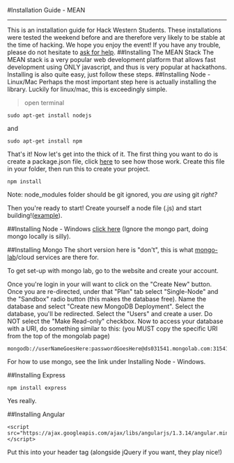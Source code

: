#Installation Guide - MEAN
***
This is an installation guide for Hack Western Students. These installations were tested the weekend before and are therefore very likely to be stable at the time of hacking. We hope you enjoy the event! If you have any trouble, please do not hesitate to [ask for help](http://mentors.hackwestern.com).
##Installing The MEAN Stack
The MEAN stack is a very popular web development platform that allows fast development using ONLY javascript, and thus is very popular at hackathons. Installing is also quite easy, just follow these steps.
##Installing Node - Linux/Mac
Perhaps the most important step here is actually installing the library. Luckily for linux/mac, this is exceedingly simple.
>open terminal

```
sudo apt-get install nodejs
```
and
```
sudo apt-get install npm
```

That's it! Now let's get into the thick of it. The first thing you want to do is create a package.json file, click [here](http://browsenpm.org/package.json) to see how those work. Create this file in your folder, then run this to create your project.
```
npm install
```
Note: node_modules folder should be git ignored, you *are* using git *right?*


Then you're ready to start! Create yourself a node file (.js) and start building!([example](http://expressjs.com/starter/hello-world.html)).

##Installing Node - Windows
[click here](http://cwbuecheler.com/web/tutorials/2013/node-express-mongo/)
(Ignore the mongo part, doing mongo locally is silly).

##Installing Mongo
The short version here is "don't", this is what [mongo-lab](https://mongolab.co)/cloud services are there for.

To get set-up with mongo lab, go to the website and create your account.


Once you're login in your will want to click on the "Create New" button.
Once you are re-directed, under that "Plan" tab select "Single-Node" and the "Sandbox" radio button (this makes the database free).
Name the database and select "Create new MongoDB Deployment".
Select the database, you'll be redirected. Select the "Users" and create a user. Do NOT select the "Make Read-only" checkbox.
Now to access your database with a URI, do something similar to this: (you MUST copy the specific URI from the top of the mongolab page)

	mongodb://userNameGoesHere:passwordGoesHere@ds031541.mongolab.com:31541/nameOfDatebase


For how to use mongo, see the link under Installing Node - Windows.


##Installing Express
```
npm install express
```
Yes really.

##Installing Angular

	<script src="https://ajax.googleapis.com/ajax/libs/angularjs/1.3.14/angular.min.js"></script>

Put this into your header tag (alongside jQuery if you want, they play nice!)
